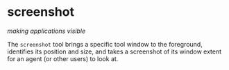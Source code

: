 # screenshot
*making applications visible*

The `screenshot` tool brings a specific tool window to the foreground, identifies its position and size, and takes a screenshot of its window extent for an agent (or other users) to look at.
